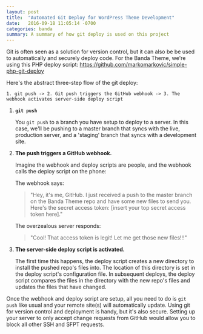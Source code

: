 ```yaml
---
layout: post
title:  "Automated Git Deploy for WordPress Theme Development"
date:   2016-09-18 11:05:14 -0700
categories: banda
summary: A summary of how git deploy is used on this project
---
```


Git is often seen as a solution for version control, but it can also be be used to automatically and securely deploy code. For the Banda Theme, we're using this PHP deploy script: <https://github.com/markomarkovic/simple-php-git-deploy>

Here's the abstract three-step flow of the git deploy:

```
1. git push -> 2. Git push triggers the GitHub webhook -> 3. The webhook activates server-side deploy script
```

1. __`git push`__ 

   You `git push` to a branch you have setup to deploy to a server. In this case, we'll be pushing to a master branch that syncs with the live, production server, and a 'staging' branch that syncs with a development site.
2. __The push triggers a GitHub webhook.__

   Imagine the webhook and deploy scripts are people, and the webhook calls the deploy script on the phone:

   The webhook says: 
   
   >"Hey, it's me, GitHub. I just received a push to the master branch on the Banda Theme repo and have some new files to send you. Here's the secret access token: [insert your top secret access token here]."

   The overzealous server responds: 
   >"Cool! That access token is legit! Let me get those new files!!!"

3. __The server-side deploy script is activated.__ 

   The first time this happens, the deploy script creates a new directory to install the pushed repo's files into. The location of this directory is set in the deploy script's configuration file. In subsequent deploys, the deploy script compares the files in the directory with the new repo's files and updates the files that have changed.


 
Once the webhook and deploy script are setup, all you need to do is `git push` like usual and your remote site(s) will automatically update. Using git for version control and deployment is handy, but it's also secure. Setting up your server to only accept change requests from GitHub would allow you to block all other SSH and SFPT requests.